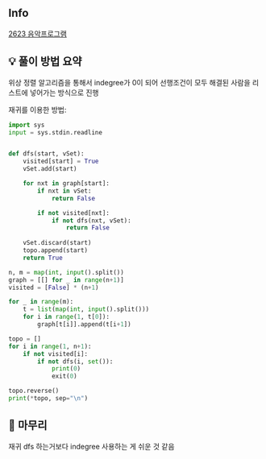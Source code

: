 ## Info
[2623 음악프로그램](https://www.acmicpc.net/problem/2623)

## 💡 풀이 방법 요약
위상 정렬 알고리즘을 통해서 indegree가 0이 되어 선행조건이 모두 해결된 사람을 리스트에 넣어가는 방식으로 진행

재귀를 이용한 방법:
```python
import sys
input = sys.stdin.readline


def dfs(start, vSet):
    visited[start] = True
    vSet.add(start)

    for nxt in graph[start]:
        if nxt in vSet:
            return False

        if not visited[nxt]:
            if not dfs(nxt, vSet):
                return False
    
    vSet.discard(start)
    topo.append(start)
    return True

n, m = map(int, input().split())
graph = [[] for _ in range(n+1)]
visited = [False] * (n+1)

for _ in range(m):
    t = list(map(int, input().split()))
    for i in range(1, t[0]):
        graph[t[i]].append(t[i+1])

topo = []
for i in range(1, n+1):
    if not visited[i]:
        if not dfs(i, set()):
            print(0)
            exit(0)

topo.reverse()
print(*topo, sep="\n")


```

## 🙂 마무리
재귀 dfs 하는거보다 indegree 사용하는 게 쉬운 것 같음